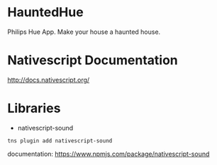 # HauntedHue
Philips Hue App. Make your house a haunted house.

# Nativescript Documentation
http://docs.nativescript.org/

# Libraries
- nativescript-sound
~~~~
tns plugin add nativescript-sound
~~~~
documentation: https://www.npmjs.com/package/nativescript-sound

